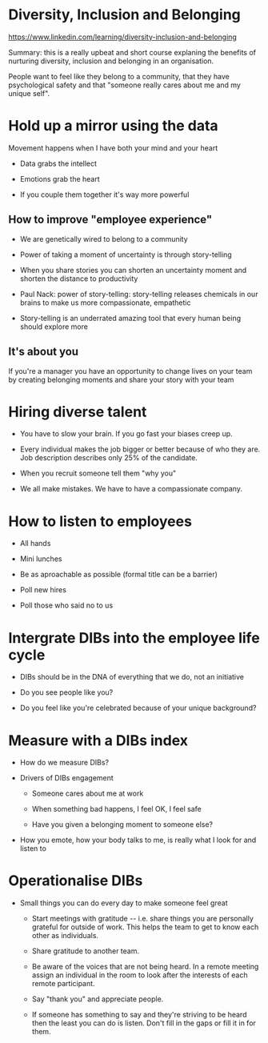 # Diversity, Inclusion and Belonging

https://www.linkedin.com/learning/diversity-inclusion-and-belonging

Summary: this is a really upbeat and short course explaning the benefits of
nurturing diversity, inclusion and belonging in an organisation.

People want to feel like they belong to a community, that they have
psychological safety and that "someone really cares about me and my unique
self".

# Hold up a mirror using the data

Movement happens when I have both your mind and your heart

* Data grabs the intellect

* Emotions grab the heart

* If you couple them together it's way more powerful

## How to improve "employee experience"

* We are genetically wired to belong to a community

* Power of taking a moment of uncertainty is through story-telling

* When you share stories you can shorten an uncertainty moment and shorten
  the distance to productivity

* Paul Nack: power of story-telling: story-telling releases chemicals in our
  brains to make us more compassionate, empathetic

* Story-telling is an underrated amazing tool that every human being should
  explore more

## It's about you

If you're a manager you have an opportunity to change lives on your team by
creating belonging moments and share your story with your team

# Hiring diverse talent

* You have to slow your brain.  If you go fast your biases creep up.

* Every individual makes the job bigger or better because of who they are. 
  Job description describes only 25% of the candidate.

* When you recruit someone tell them "why you"

* We all make mistakes. We have to have a compassionate company.

# How to listen to employees

* All hands

* Mini lunches

* Be as aproachable as possible (formal title can be a barrier)

* Poll new hires

* Poll those who said no to us

# Intergrate DIBs into the employee life cycle

* DIBs should be in the DNA of everything that we do, not an initiative

* Do you see people like you?

* Do you feel like you're celebrated because of your unique background?

# Measure with a DIBs index

* How do we measure DIBs?

* Drivers of DIBs engagement

    * Someone cares about me at work

    * When something bad happens, I feel OK, I feel safe

    * Have you given a belonging moment to someone else?

* How you emote, how your body talks to me, is really what I look for and
  listen to

# Operationalise DIBs

* Small things you can do every day to make someone feel great

    * Start meetings with gratitude -- i.e. share things you are personally
      grateful for outside of work.  This helps the team to get to know each
      other as individuals.

    * Share gratitude to another team.

    * Be aware of the voices that are not being heard.  In a remote meeting
      assign an individual in the room to look after the interests of each
      remote participant.

    * Say "thank you" and appreciate people.

    * If someone has something to say and they're striving to be heard then
      the least you can do is listen.  Don't fill in the gaps or fill it in
      for them.
